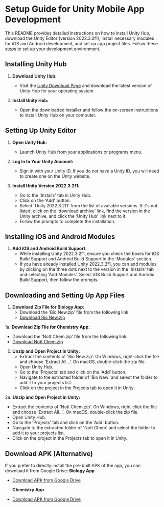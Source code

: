 # Setup Guide for Unity Mobile App Development

This README provides detailed instructions on how to install Unity Hub, download the Unity Editor (version 2022.3.2f1), install necessary modules for iOS and Android development, and set up app project files. Follow these steps to set up your development environment.

## Installing Unity Hub

1. **Download Unity Hub:**
   - Visit the [Unity Download Page](https://unity.com/download) and download the latest version of Unity Hub for your operating system.

2. **Install Unity Hub:**
   - Open the downloaded installer and follow the on-screen instructions to install Unity Hub on your computer.

## Setting Up Unity Editor

1. **Open Unity Hub:**
   - Launch Unity Hub from your applications or programs menu.

2. **Log In to Your Unity Account:**
   - Sign in with your Unity ID. If you do not have a Unity ID, you will need to create one on the Unity website.

3. **Install Unity Version 2022.3.2f1:**
   - Go to the 'Installs' tab in Unity Hub.
   - Click on the 'Add' button.
   - Select 'Unity 2022.3.2f1' from the list of available versions. If it's not listed, click on the 'download archive' link, find the version in the Unity archive, and click the 'Unity Hub' link next to it.
   - Follow the prompts to complete the installation.

## Installing iOS and Android Modules

1. **Add iOS and Android Build Support:**
   - While installing Unity 2022.3.2f1, ensure you check the boxes for iOS Build Support and Android Build Support in the 'Modules' section.
   - If you have already installed Unity 2022.3.2f1, you can add modules by clicking on the three dots next to the version in the 'Installs' tab and selecting 'Add Modules'. Select iOS Build Support and Android Build Support, then follow the prompts.

## Downloading and Setting Up App Files

1. **Download Zip File for Biology App:**
   - Download the 'Bio New.zip' file from the following link:
   - [Download Bio New.zip](https://drive.google.com/file/d/1rTlTjFDTMBL6b2yKgbaKdHCJ21l_HsdQ/view?usp=sharing)

1a. **Download Zip File for Chemistry App:**
   - Download the 'Nott Chem.zip' file from the following link:
   - [Download Nott Chem.zip](https://drive.google.com/file/d/1w5T35ALml7JBcNedBwV1lV0UY2UJAHST/view?usp=sharing)
   
2. **Unzip and Open Project in Unity:**
   - Extract the contents of 'Bio New.zip'. On Windows, right-click the file and choose 'Extract All...'. On macOS, double-click the zip file.
   - Open Unity Hub.
   - Go to the 'Projects' tab and click on the 'Add' button.
   - Navigate to the extracted folder of 'Bio New' and select the folder to add it to your projects list.
   - Click on the project in the Projects tab to open it in Unity.

2a. **Unzip and Open Project in Unity:**
   - Extract the contents of 'Nott Chem.zip'. On Windows, right-click the file and choose 'Extract All...'. On macOS, double-click the zip file.
   - Open Unity Hub.
   - Go to the 'Projects' tab and click on the 'Add' button.
   - Navigate to the extracted folder of 'Nott Chem' and select the folder to add it to your projects list.
   - Click on the project in the Projects tab to open it in Unity.

## Download APK (Alternative)

If you prefer to directly install the pre-built APK of the app, you can download it from Google Drive:
   **Biology App**
- [Download APK from Google Drive](https://drive.google.com/file/d/11yUpJvHB5rwPKczSKq_HlkSYrzhIVvmO/view?usp=sharing)
  
   **Chemistry App**
- [Download APK from Google Drive](https://drive.google.com/file/d/1NyGmfJ9Z4zGc-fEWjBTDx98wJpI3f_5j/view?usp=sharing)
